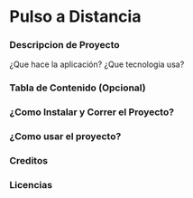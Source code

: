 # Pulso a Distancia

### Descripcion de Proyecto
¿Que hace la aplicación?
¿Que tecnologia usa?

### Tabla de Contenido (Opcional)
### ¿Como Instalar y Correr el Proyecto?
### ¿Como usar el proyecto?
### Creditos
### Licencias


